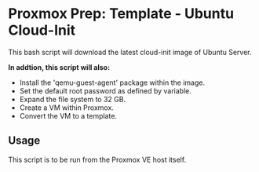 # Proxmox Prep: Template - Ubuntu Cloud-Init

This bash script will download the latest cloud-init image of Ubuntu Server.  

**In addtion, this script will also:**

- Install the 'qemu-guest-agent' package within the image.
- Set the default root password as defined by variable.
- Expand the file system to 32 GB.
- Create a VM within Proxmox.
- Convert the VM to a template.

## Usage

This script is to be run from the Proxmox VE host itself.
